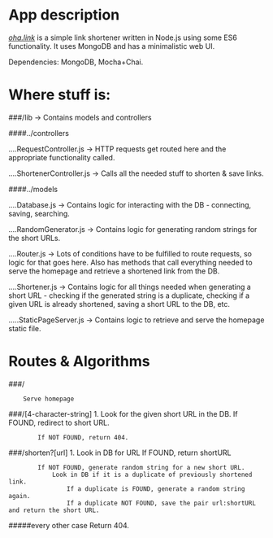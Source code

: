 # App description

*[oha.link](http://oha.link)* is a simple link shortener written in Node.js using some ES6
functionality. It uses MongoDB and has a minimalistic web UI.

Dependencies: MongoDB, Mocha+Chai.

# Where stuff is:
###/lib -> Contains models and controllers

####../controllers

....RequestController.js -> HTTP requests get routed here and the
appropriate functionality called.

....ShortenerController.js -> Calls all the needed stuff to shorten & save links.

####../models

....Database.js -> Contains logic for interacting with the DB - connecting, saving, searching.

....RandomGenerator.js -> Contains logic for generating random strings for the short URLs.

....Router.js -> Lots of conditions have to be fulfilled to route requests, so logic for that goes here. Also has methods that call everything needed to serve the homepage and retrieve a shortened link from the DB.

....Shortener.js -> Contains logic for all things needed when generating a short URL - checking if the generated string is a duplicate, checking if a given URL is already shortened, saving a short URL to the DB, etc.

.....StaticPageServer.js -> Contains logic to retrieve and serve the homepage static file.

# Routes & Algorithms

###/

		Serve homepage

###/[4-character-string]
		1. Look for the given short URL in the DB.
			If FOUND, redirect to short URL.

			If NOT FOUND, return 404.

###/shorten?[url]
		1. Look in DB for URL
			If FOUND, return shortURL

			If NOT FOUND, generate random string for a new short URL.
				Look in DB if it is a duplicate of previously shortened link.
					If a duplicate is FOUND, generate a random string again.
					If a duplicate NOT FOUND, save the pair url:shortURL and return the short URL.

#####every other case
		Return 404.
